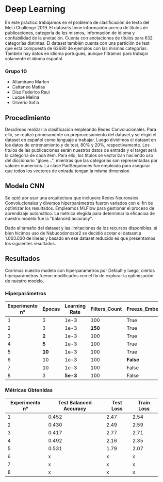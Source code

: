 # Deep Learning
En este práctico trabajamos en el problema de clasificación de texto del MeLi Challenge 2019. El datasets tiene información acerca de títulos de publicaciones, categoría de los mismos, información de idioma y confiabilidad de la anotación. Cuenta con anotaciones de títulos para 632 categorías distintas. El dataset también cuenta con una partición de test que está compuesta de 63680 de ejemplos con las mismas categorías. También hay datos en idioma portugues, aunque filtramos para trabajar solamente el idioma español.

### Grupo 10
+ Altamirano Marlen
+ Cattaneo Matias
+ Díaz Federico Raul
+ Luque Melina
+ Oliverio Sofia

## Procedimiento

Decidimos realizar la clasificacion empleando Redes Convolucionales. Para ello, se realizó primeramente un preprocesamiento del dataset y se eligió el dataset en español como lenguaje a trabajar. Luego dividimos el dataset en los datos de entrenamiento y de test, 80% y 20%, respectivamente. 
Los titulos de las publicaciones serán nuestros datos de entrada y el target será la categoría de cada item. Para ello, los titulos se vectorizan haciendo uso del diccionario "glove...", mientras que las categorias son representadas por valores numericos. 
La clase PadSequences fue empleada para asegurar que todos los vectores de entrada tengan la misma dimension. 

## Modelo CNN

Se optó por usar una arquitectura que incluyera Redes Neuronales Convolucionales y diversos hiperparámetros fueron variados con el fin de optimizar los resultados. Empleamos MLFlow para gestionar el proceso de aprendizaje automático. La métrica elegida para determinar la eficacioa de nuestro modelo fue la "balanced accuracy". 

Dado el tamaño del dataset y las limitaciones de los recursos disponibles, si bien hicimos uso de Nabucodonosor2 se decidió acotar el dataset a 1.000.000 de líneas y basado en ese dataset reducido es que presentamos los siguientes resultados.

## Resultados

Corrimos nuestro modelo con hiperparametros por Default y luego, ciertos hiperparámetros fueron modificados con el fin de explorar la optimización de nuestro modelo. 

### Hiperparámetros


| Experimento n° | Épocas | Learning Rate | Filters_Count | Freeze_Embeddings | Batch_Size | 
| ------------- | ------------- | ------------- | ------------- | ------------- | ------------- |
| 1  | 3 | 1e-3 | 100 | True | 128 |
| 2  | 3 | 1e-3 | **150** | True | 128 |
| 3  | **2** | 1e-3 | 100 | True | 128 |
| 4  | **5** | 1e-3 | 100 | True | 128 |
| 5  | **10** | 1e-3 | 100 | True | 128 |
| 6  | 10 | 1e-3 | 100 | **False** | 128 |
| 7  | 10 | 1e-3 | 100 | False | **256** |
| 8  | 3 | **5e-3** | 100 | False | 256 |

### Métricas Obtenidas

| Experimento n° | Test Balanced Accuracy | Test Loss | Train Loss | 
| ------------- | ------------- | ------------- | ------------- |
| 1  | 0.452 | 2.47 | 2.54 |
| 2  | 0.430 | 2.49 | 2.59 |
| 3  | 0.417 | 2.77 | 2.71 | 
| 4  | 0.492 | 2.16 | 2.35 |
| 5  | 0.531 | 1.79 | 2.07 |
| 6  | x | x | x | 
| 7  | x | x | x |
| 8  | x | x | x | 






